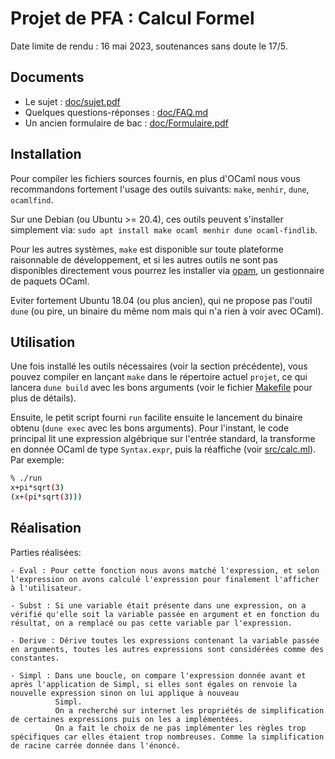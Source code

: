 Projet de PFA : Calcul Formel
=============================

Date limite de rendu : 16 mai 2023, soutenances sans doute le 17/5.

## Documents

- Le sujet : [doc/sujet.pdf](doc/sujet.pdf)
- Quelques questions-réponses : [doc/FAQ.md](doc/FAQ.md)
- Un ancien formulaire de bac : [doc/Formulaire.pdf](doc/Formulaire.pdf)

## Installation

Pour compiler les fichiers sources fournis, en plus d'OCaml nous vous recommandons
fortement l'usage des outils suivants: `make`, `menhir`, `dune`, `ocamlfind`.

Sur une Debian (ou Ubuntu >= 20.4), ces outils peuvent s'installer simplement via:
`sudo apt install make ocaml menhir dune ocaml-findlib`.

Pour les autres systèmes, `make` est disponible sur toute plateforme raisonnable de
développement, et si les autres outils ne sont pas disponibles directement vous
pourrez les installer via [opam](http://opam.ocaml.org/), un gestionnaire de paquets OCaml.

Eviter fortement Ubuntu 18.04 (ou plus ancien), qui ne propose pas
l'outil `dune` (ou pire, un binaire du même nom mais qui n'a rien à
voir avec OCaml).

## Utilisation

Une fois installé les outils nécessaires (voir la section précédente), vous pouvez
compiler en lançant `make` dans le répertoire actuel `projet`, ce qui lancera `dune build`
avec les bons arguments (voir le fichier [Makefile](Makefile) pour plus de détails).

Ensuite, le petit script fourni `run` facilite ensuite le lancement du
binaire obtenu (`dune exec` avec les bons arguments). Pour l'instant,
le code principal lit une expression algébrique sur l'entrée standard,
la transforme en donnée OCaml de type `Syntax.expr`, puis la réaffiche
(voir [src/calc.ml](src/calc.ml)). Par exemple:

```sh
% ./run
x+pi*sqrt(3)
(x+(pi*sqrt(3)))
```

## Réalisation

Parties réalisées:

    - Eval : Pour cette fonction nous avons matché l'expression, et selon l'expression on avons calculé l'expression pour finalement l'afficher à l'utilisateur.

    - Subst : Si une variable était présente dans une expression, on a vérifié qu'elle soit la variable passée en argument et en fonction du résultat, on a remplacé ou pas cette variable par l'expression.

    - Derive : Dérive toutes les expressions contenant la variable passée en arguments, toutes les autres expressions sont considérées comme des constantes.

    - Simpl : Dans une boucle, on compare l'expression donnée avant et après l'application de Simpl, si elles sont égales on renvoie la nouvelle expression sinon on lui applique à nouveau
              Simpl.
              On a recherché sur internet les propriétés de simplification de certaines expressions puis on les a implémentées.
              On a fait le choix de ne pas implémenter les règles trop spécifiques car elles étaient trop nombreuses. Comme la simplification de racine carrée donnée dans l'énoncé.



